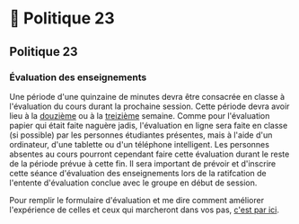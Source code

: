 # 🎒 Politique 23

## Politique 23

### Évaluation des enseignements

Une période d'une quinzaine de minutes devra être consacrée en classe à l'évaluation du cours durant la prochaine session. Cette période devra avoir lieu à la [douzième](../contenu/12.viz-1.md) ou à la [treizième](../contenu/13.viz-2.md) semaine. Comme pour l'évaluation papier qui était faite naguère jadis, l'évaluation en ligne sera faite en classe (si possible) par les personnes étudiantes présentes, mais à l'aide d'un ordinateur, d'une tablette ou d'un téléphone intelligent. Les personnes absentes au cours pourront cependant faire cette évaluation durant le reste de la période prévue à cette fin. Il sera important de prévoir et d'inscrire cette séance d'évaluation des enseignements lors de la ratifcation de l'entente d'évaluation conclue avec le groupe en début de session.

Pour remplir le formulaire d'évaluation et me dire comment améliorer l'expérience de celles et ceux qui marcheront dans vos pas, [c'est par ici](http://evaluation.uqam.ca).
